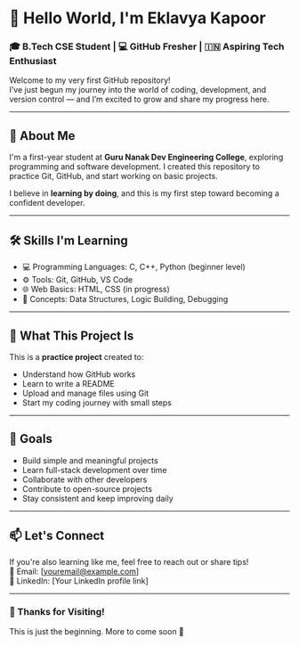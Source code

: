# 👋 Hello World, I'm Eklavya Kapoor

### 🎓 B.Tech CSE Student | 💻 GitHub Fresher | 🇮🇳 Aspiring Tech Enthusiast

Welcome to my very first GitHub repository!  
I’ve just begun my journey into the world of coding, development, and version control — and I’m excited to grow and share my progress here.

---

## 🌱 About Me

I'm a first-year student at **Guru Nanak Dev Engineering College**, exploring programming and software development. I created this repository to practice Git, GitHub, and start working on basic projects.

I believe in **learning by doing**, and this is my first step toward becoming a confident developer.

---

## 🛠️ Skills I'm Learning

- 💻 Programming Languages: C, C++, Python (beginner level)
- ⚙️ Tools: Git, GitHub, VS Code
- 🌐 Web Basics: HTML, CSS (in progress)
- 🧠 Concepts: Data Structures, Logic Building, Debugging

---

## 📁 What This Project Is

This is a **practice project** created to:
- Understand how GitHub works
- Learn to write a README
- Upload and manage files using Git
- Start my coding journey with small steps

---

## 🚀 Goals

- Build simple and meaningful projects
- Learn full-stack development over time
- Collaborate with other developers
- Contribute to open-source projects
- Stay consistent and keep improving daily

---

## 📫 Let's Connect

If you're also learning like me, feel free to reach out or share tips!  
📧 Email: [youremail@example.com]  
🔗 LinkedIn: [Your LinkedIn profile link]

---

### 🙏 Thanks for Visiting!

This is just the beginning. More to come soon 🚀
